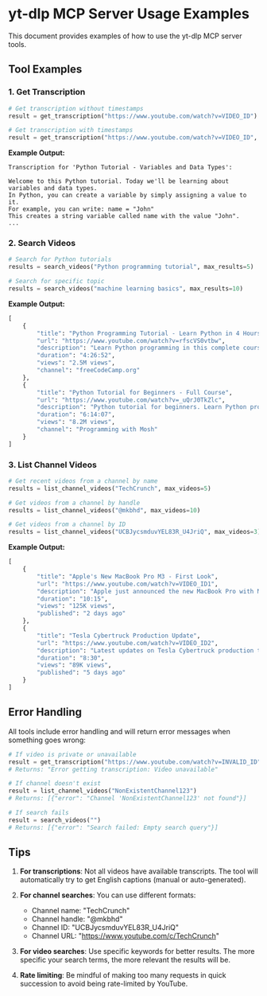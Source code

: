 # yt-dlp MCP Server Usage Examples

This document provides examples of how to use the yt-dlp MCP server tools.

## Tool Examples

### 1. Get Transcription

```python
# Get transcription without timestamps
result = get_transcription("https://www.youtube.com/watch?v=VIDEO_ID")

# Get transcription with timestamps
result = get_transcription("https://www.youtube.com/watch?v=VIDEO_ID", keep_timestamps=True)
```

**Example Output:**
```
Transcription for 'Python Tutorial - Variables and Data Types':

Welcome to this Python tutorial. Today we'll be learning about variables and data types.
In Python, you can create a variable by simply assigning a value to it.
For example, you can write: name = "John"
This creates a string variable called name with the value "John".
...
```

### 2. Search Videos

```python
# Search for Python tutorials
results = search_videos("Python programming tutorial", max_results=5)

# Search for specific topic
results = search_videos("machine learning basics", max_results=10)
```

**Example Output:**
```python
[
    {
        "title": "Python Programming Tutorial - Learn Python in 4 Hours",
        "url": "https://www.youtube.com/watch?v=rfscVS0vtbw",
        "description": "Learn Python programming in this complete course for beginners...",
        "duration": "4:26:52",
        "views": "2.5M views",
        "channel": "freeCodeCamp.org"
    },
    {
        "title": "Python Tutorial for Beginners - Full Course",
        "url": "https://www.youtube.com/watch?v=_uQrJ0TkZlc",
        "description": "Python tutorial for beginners. Learn Python programming...",
        "duration": "6:14:07",
        "views": "8.2M views",
        "channel": "Programming with Mosh"
    }
]
```

### 3. List Channel Videos

```python
# Get recent videos from a channel by name
results = list_channel_videos("TechCrunch", max_videos=5)

# Get videos from a channel by handle
results = list_channel_videos("@mkbhd", max_videos=10)

# Get videos from a channel by ID
results = list_channel_videos("UCBJycsmduvYEL83R_U4JriQ", max_videos=3)
```

**Example Output:**
```python
[
    {
        "title": "Apple's New MacBook Pro M3 - First Look",
        "url": "https://www.youtube.com/watch?v=VIDEO_ID1",
        "description": "Apple just announced the new MacBook Pro with M3 chip...",
        "duration": "10:15",
        "views": "125K views",
        "published": "2 days ago"
    },
    {
        "title": "Tesla Cybertruck Production Update",
        "url": "https://www.youtube.com/watch?v=VIDEO_ID2",
        "description": "Latest updates on Tesla Cybertruck production timeline...",
        "duration": "8:30",
        "views": "89K views",
        "published": "5 days ago"
    }
]
```

## Error Handling

All tools include error handling and will return error messages when something goes wrong:

```python
# If video is private or unavailable
result = get_transcription("https://www.youtube.com/watch?v=INVALID_ID")
# Returns: "Error getting transcription: Video unavailable"

# If channel doesn't exist
result = list_channel_videos("NonExistentChannel123")
# Returns: [{"error": "Channel 'NonExistentChannel123' not found"}]

# If search fails
result = search_videos("")
# Returns: [{"error": "Search failed: Empty search query"}]
```

## Tips

1. **For transcriptions**: Not all videos have available transcripts. The tool will automatically try to get English captions (manual or auto-generated).

2. **For channel searches**: You can use different formats:
   - Channel name: "TechCrunch"
   - Channel handle: "@mkbhd"
   - Channel ID: "UCBJycsmduvYEL83R_U4JriQ"
   - Channel URL: "https://www.youtube.com/c/TechCrunch"

3. **For video searches**: Use specific keywords for better results. The more specific your search terms, the more relevant the results will be.

4. **Rate limiting**: Be mindful of making too many requests in quick succession to avoid being rate-limited by YouTube.

